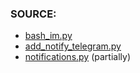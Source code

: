 ### SOURCE:
 * [bash_im.py](https://github.com/gil9red/SimplePyScripts/blob/05bdd4be6e127ce348898b9e74fa387a90c3feff/html_parsing/random_quote_bash_im/bash_im.py)
 * [add_notify_telegram.py](https://github.com/gil9red/SimplePyScripts/blob/e86c04660322fd2b7671d7023e565170e24f3114/telegram_notifications/add_notify_use_web.py) 
 * [notifications.py](https://github.com/gil9red/Check_with_notification/blob/850d2a9c38ee0ef04278a6a599b54377a429fe2d/root_common.py#L75) (partially)

